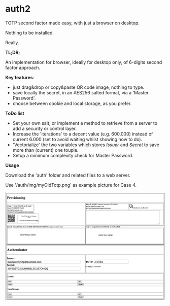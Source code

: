 # auth2

TOTP second factor made easy, with just a browser on desktop.

Nothing to be installed.

Really.


**TL;DR;**

An implementation for browser, ideally for desktop only, of 6-digits second factor approach.


**Key features**:
  * just drag&drop or copy&paste QR code image, nothing to type.
  * save locally the secret, in an AES256 salted format, via a 'Master Password'.
  * choose between cookie and local storage, as you prefer.


**ToDo list**
 * Set your own salt, or implement a method to retrieve from a server to add a security or control layer.
 * Increase the 'iterations' to a decent value (e.g. 600.000) instead of current 6.000 (set to avoid waiting whilst showing how to do).
 * 'Vectorialize' the two variables which stores _Issuer_ and _Secret_ to save more than (current) one touple.
 * Setup a minimum complexity check for Master Password.


**Usage**

Download the 'auth' folder and related files to a web server.

Use '/auth/img/myOldTotp.png' as example picture for Case 4.

![alt text](https://github.com/giovannicandotti/auth2/blob/main/demo.png?raw=true)

